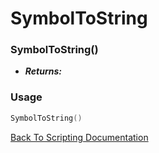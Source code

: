 # SymbolToString

### SymbolToString()
- ***Returns:*** 

### Usage

```Lua
SymbolToString()
```


[Back To Scripting Documentation](../README.md)
